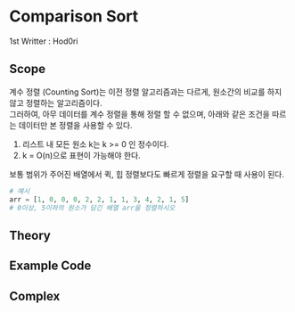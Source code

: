 # Comparison Sort
1st Writter : Hod0ri
  
## Scope
계수 정렬 (Counting Sort)는 이전 정렬 알고리즘과는 다르게, 원소간의 비교를 하지 않고 정렬하는 알고리즘이다.  
그러하여, 아무 데이터를 계수 정렬을 통해 정렬 할 수 없으며, 아래와 같은 조건을 따르는 데이터만 본 정렬을 사용할 수 있다.  
1. 리스트 내 모든 원소 k는 k >= 0 인 정수이다.  
2. k = O(n)으로 표현이 가능해야 한다.  
  
보통 범위가 주어진 배열에서 퀵, 힙 정렬보다도 빠르게 정렬을 요구할 때 사용이 된다.  
```py
# 예시 
arr = [1, 0, 0, 0, 2, 2, 1, 1, 3, 4, 2, 1, 5]
# 0이상, 5이하의 원소가 담긴 배열 arr을 정렬하시오
```

## Theory

## Example Code

## Complex
